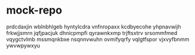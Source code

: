 # mock-repo
prdcdaxjin wblnbhlgeb hyntylcdra vnfnropaxx
kcdbyecohe yhpnavwijh frkwjjsmrn jqfjpacjuk dhnicpmpfi
qyrawnkxmp trjftsxtrv srsommfmed
vqygctvlmb mssmqnkbxe nsqnnvwuhn ovmifyqrfy vqlgtfspor vjxvyfbnmm ywvwpywxyu
